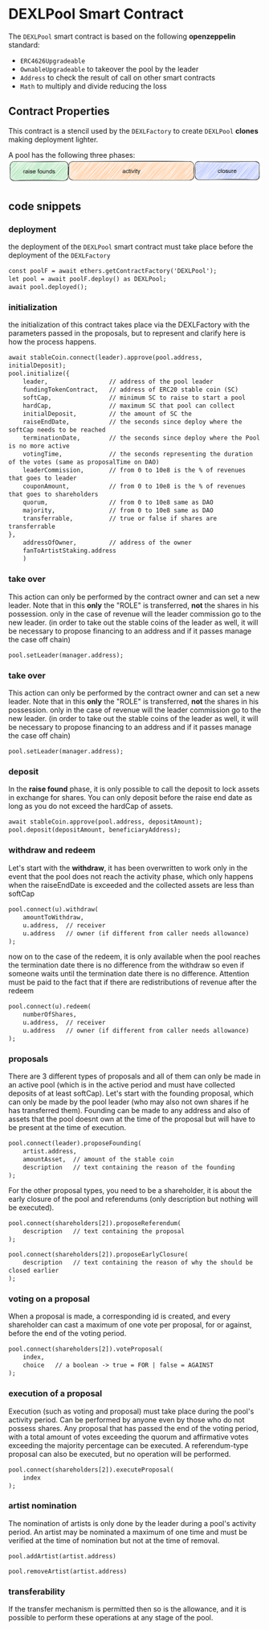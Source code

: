 # DEXLPool Smart Contract
The `DEXLPool` smart contract is based on the following **openzeppelin** standard:
- `ERC4626Upgradeable` 
- `OwnableUpgradeable` to takeover the pool by the leader
- `Address` to check the result of call on other smart contracts
- `Math` to multiply and divide reducing the loss

## Contract Properties
This contract is a stencil used by the `DEXLFactory` to create `DEXLPool` **clones** making deployment lighter.

A pool has the following three phases:
![image](./data/pool%20activity.png)


## code snippets
### deployment
the deployment of the `DEXLPool` smart contract must take place before the deployment of the `DEXLFactory`
```
const poolF = await ethers.getContractFactory('DEXLPool');
let pool = await poolF.deploy() as DEXLPool;
await pool.deployed();  
```
### initialization
the initialization of this contract takes place via the DEXLFactory with the parameters passed in the proposals, but to represent and clarify here is how the process happens.
```
await stableCoin.connect(leader).approve(pool.address, initialDeposit);
pool.initialize({
    leader,                 // address of the pool leader
    fundingTokenContract,   // address of ERC20 stable coin (SC)
    softCap,                // minimum SC to raise to start a pool
    hardCap,                // maximum SC that pool can collect
    initialDeposit,         // the amount of SC the 
    raiseEndDate,           // the seconds since deploy where the softCap needs to be reached
    terminationDate,        // the seconds since deploy where the Pool is no more active
    votingTime,             // the seconds representing the duration of the votes (same as proposalTime on DAO)
    leaderCommission,       // from 0 to 10e8 is the % of revenues that goes to leader
    couponAmount,           // from 0 to 10e8 is the % of revenues that goes to shareholders
    quorum,                 // from 0 to 10e8 same as DAO
    majority,               // from 0 to 10e8 same as DAO
    transferrable,          // true or false if shares are transferrable
}, 
    addressOfOwner,         // address of the owner
    fanToArtistStaking.address
    )
```


### take over
This action can only be performed by the contract owner and can set a new leader. Note that in this **only** the "ROLE" is transferred, **not** the shares in his possession. only in the case of revenue will the leader commission go to the new leader.
(in order to take out the stable coins of the leader as well, it will be necessary to propose financing to an address and if it passes manage the case off chain)
```
pool.setLeader(manager.address);
```

### take over
This action can only be performed by the contract owner and can set a new leader. Note that in this **only** the "ROLE" is transferred, **not** the shares in his possession. only in the case of revenue will the leader commission go to the new leader.
(in order to take out the stable coins of the leader as well, it will be necessary to propose financing to an address and if it passes manage the case off chain)
```
pool.setLeader(manager.address);
```

### deposit
In the **raise found** phase, it is only possible to call the deposit to lock assets in exchange for shares. You can only deposit before the raise end date as long as you do not exceed the hardCap of assets.
```
await stableCoin.approve(pool.address, depositAmount);
pool.deposit(depositAmount, beneficiaryAddress);
```

### withdraw and redeem
Let's start with the **withdraw**, it has been overwritten to work only in the event that the pool does not reach the activity phase, which only happens when the raiseEndDate is exceeded and the collected assets are less than softCap
```
pool.connect(u).withdraw(
    amountToWithdraw,
    u.address,  // receiver
    u.address   // owner (if different from caller needs allowance)
);
```
now on to the case of the redeem, it is only available when the pool reaches the termination date there is no difference from the withdraw so even if someone waits until the termination date there is no difference. Attention must be paid to the fact that if there are redistributions of revenue after the redeem
```
pool.connect(u).redeem(
    numberOfShares,
    u.address,  // receiver
    u.address   // owner (if different from caller needs allowance)
);
```

### proposals
There are 3 different types of proposals and all of them can only be made in an active pool (which is in the active period and must have collected deposits of at least softCap).
Let's start with the founding proposal, which can only be made by the pool leader (who may also not own shares if he has transferred them). Founding can be made to any address and also of assets that the pool doesnt own at the time of the proposal but will have to be present at the time of execution.
```
pool.connect(leader).proposeFounding(
    artist.address,
    amountAsset,  // amount of the stable coin
    description   // text containing the reason of the founding
);
```
For the other proposal types, you need to be a shareholder, it is about the early closure of the pool and referendums (only description but nothing will be executed). 
```
pool.connect(shareholders[2]).proposeReferendum(
    description   // text containing the proposal
);
```
```
pool.connect(shareholders[2]).proposeEarlyClosure(
    description   // text containing the reason of why the should be closed earlier
);
```

### voting on a proposal
When a proposal is made, a corresponding id is created, and every shareholder can cast a maximum of one vote per proposal, for or against, before the end of the voting period.
```
pool.connect(shareholders[2]).voteProposal(
    index,
    choice   // a boolean -> true = FOR | false = AGAINST
);
```

### execution of a proposal
Execution (such as voting and proposal) must take place during the pool's activity period. Can be performed by anyone even by those who do not possess shares.
Any proposal that has passed the end of the voting period, with a total amount of votes exceeding the quorum and affirmative votes exceeding the majority percentage can be executed.
A referendum-type proposal can also be executed, but no operation will be performed.
```
pool.connect(shareholders[2]).executeProposal(
    index
);
```

### artist nomination
The nomination of artists is only done by the leader during a pool's activity period. An artist may be nominated a maximum of one time and must be verified at the time of nomination but not at the time of removal.
```
pool.addArtist(artist.address)
```
```
pool.removeArtist(artist.address)
```

### transferability
If the transfer mechanism is permitted then so is the allowance, and it is possible to perform these operations at any stage of the pool.
